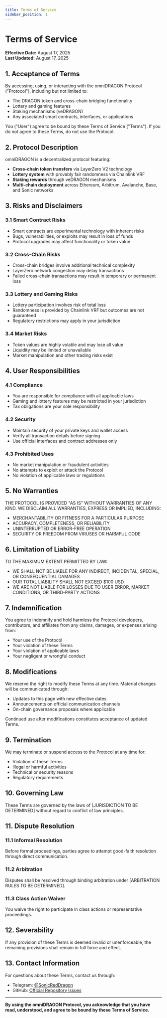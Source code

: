 ```yaml
---
title: Terms of Service
sidebar_position: 1
---
```


# Terms of Service

**Effective Date:** August 17, 2025  
**Last Updated:** August 17, 2025

## 1. Acceptance of Terms

By accessing, using, or interacting with the omniDRAGON Protocol ("Protocol"), including but not limited to:
- The DRAGON token and cross-chain bridging functionality
- Lottery and gaming features
- Staking mechanisms (veDRAGON)
- Any associated smart contracts, interfaces, or applications

You ("User") agree to be bound by these Terms of Service ("Terms"). If you do not agree to these Terms, do not use the Protocol.

## 2. Protocol Description

omniDRAGON is a decentralized protocol featuring:
- **Cross-chain token transfers** via LayerZero V2 technology
- **Lottery system** with provably fair randomness via Chainlink VRF
- **Staking rewards** through veDRAGON mechanisms
- **Multi-chain deployment** across Ethereum, Arbitrum, Avalanche, Base, and Sonic networks

## 3. Risks and Disclaimers

### 3.1 Smart Contract Risks
- Smart contracts are experimental technology with inherent risks
- Bugs, vulnerabilities, or exploits may result in loss of funds
- Protocol upgrades may affect functionality or token value

### 3.2 Cross-Chain Risks
- Cross-chain bridges involve additional technical complexity
- LayerZero network congestion may delay transactions
- Failed cross-chain transactions may result in temporary or permanent loss

### 3.3 Lottery and Gaming Risks
- Lottery participation involves risk of total loss
- Randomness is provided by Chainlink VRF but outcomes are not guaranteed
- Regulatory restrictions may apply in your jurisdiction

### 3.4 Market Risks
- Token values are highly volatile and may lose all value
- Liquidity may be limited or unavailable
- Market manipulation and other trading risks exist

## 4. User Responsibilities

### 4.1 Compliance
- You are responsible for compliance with all applicable laws
- Gaming and lottery features may be restricted in your jurisdiction
- Tax obligations are your sole responsibility

### 4.2 Security
- Maintain security of your private keys and wallet access
- Verify all transaction details before signing
- Use official interfaces and contract addresses only

### 4.3 Prohibited Uses
- No market manipulation or fraudulent activities
- No attempts to exploit or attack the Protocol
- No violation of applicable laws or regulations

## 5. No Warranties

THE PROTOCOL IS PROVIDED "AS IS" WITHOUT WARRANTIES OF ANY KIND. WE DISCLAIM ALL WARRANTIES, EXPRESS OR IMPLIED, INCLUDING:
- MERCHANTABILITY OR FITNESS FOR A PARTICULAR PURPOSE
- ACCURACY, COMPLETENESS, OR RELIABILITY
- UNINTERRUPTED OR ERROR-FREE OPERATION
- SECURITY OR FREEDOM FROM VIRUSES OR HARMFUL CODE

## 6. Limitation of Liability

TO THE MAXIMUM EXTENT PERMITTED BY LAW:
- WE SHALL NOT BE LIABLE FOR ANY INDIRECT, INCIDENTAL, SPECIAL, OR CONSEQUENTIAL DAMAGES
- OUR TOTAL LIABILITY SHALL NOT EXCEED $100 USD
- WE ARE NOT LIABLE FOR LOSSES DUE TO USER ERROR, MARKET CONDITIONS, OR THIRD-PARTY ACTIONS

## 7. Indemnification

You agree to indemnify and hold harmless the Protocol developers, contributors, and affiliates from any claims, damages, or expenses arising from:
- Your use of the Protocol
- Your violation of these Terms
- Your violation of applicable laws
- Your negligent or wrongful conduct

## 8. Modifications

We reserve the right to modify these Terms at any time. Material changes will be communicated through:
- Updates to this page with new effective dates
- Announcements on official communication channels
- On-chain governance proposals where applicable

Continued use after modifications constitutes acceptance of updated Terms.

## 9. Termination

We may terminate or suspend access to the Protocol at any time for:
- Violation of these Terms
- Illegal or harmful activities
- Technical or security reasons
- Regulatory requirements

## 10. Governing Law

These Terms are governed by the laws of [JURISDICTION TO BE DETERMINED] without regard to conflict of law principles.

## 11. Dispute Resolution

### 11.1 Informal Resolution
Before formal proceedings, parties agree to attempt good-faith resolution through direct communication.

### 11.2 Arbitration
Disputes shall be resolved through binding arbitration under [ARBITRATION RULES TO BE DETERMINED].

### 11.3 Class Action Waiver
You waive the right to participate in class actions or representative proceedings.

## 12. Severability

If any provision of these Terms is deemed invalid or unenforceable, the remaining provisions shall remain in full force and effect.

## 13. Contact Information

For questions about these Terms, contact us through:
- Telegram: [@SonicRedDragon](https://t.me/SonicRedDragon)
- GitHub: [Official Repository Issues](https://github.com/lzreddragon)

---

**By using the omniDRAGON Protocol, you acknowledge that you have read, understood, and agree to be bound by these Terms of Service.**
